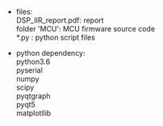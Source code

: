 - files:  
    DSP_IIR_report.pdf: report  
    folder 'MCU': MCU firmware source code  
    *.py : python script files  

- python dependency:  
    python3.6  
    pyserial  
    numpy  
    scipy  
    pyqtgraph  
    pyqt5  
    matplotllib  